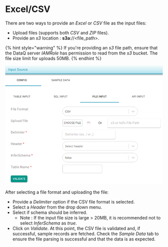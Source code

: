 # Excel/CSV

There are two ways to provide an _Excel_ or _CSV_ file as the input files:

* Upload files \(supports both _CSV_ and _ZIP_ files\).
* Provide an _s3_ location : **s3a**://&lt;file\_path&gt;.

{% hint style="warning" %}
If you're providing an _s3_ file path, ensure that the DataQ server _IAMRole_ has permission to read from the _s3_ bucket. The file size limit for uploads 50MB.
{% endhint %}

![](../../../../../.gitbook/assets/csvfileinput.png)

After selecting a file format and uploading the file:

* Provide a _Delimiter_ option if the CSV file format is selected.
* Select a _Header_ from the drop down menu. 
* Select if schema should be inferred.
  * Note : If the input file size is large &gt; 20MB, it is recommended not to select _InferSchema_ as _true_.
* Click on _Validate_. At this point, the CSV file is validated and, if successful, sample records are fetched. Check the _Sample Data_ tab to ensure the file parsing is successful and that the data is as expected.



